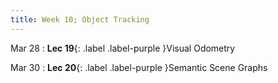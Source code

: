 ```yaml
---
title: Week 10; Object Tracking
---
```


Mar 28
: **Lec 19**{: .label .label-purple }Visual Odometry
  <!-- : [Solution](#) -->

Mar 30
: **Lec 20**{: .label .label-purple }Semantic Scene Graphs

  <!-- : [3.1](#), [2.2](#), [2.3](#) -->

<!-- Mar 17
: **Dis 10**{: .label .label-blue }[Paper discussion: Deep Filters](#) -->

